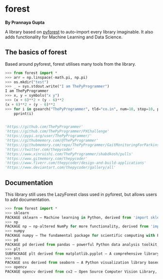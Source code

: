 # forest

**By Prannaya Gupta**

A library based on [pyforest](https://github.com/8080labs/pyforest) to auto-import every library imaginable. It also adds functionality for Machine Learning and Data Science.

## The basics of forest

Based around pyforest, forest utilises many tools from the library.

```python
>>> from forest import *
>>> arr = np.linspace(-math.pi, np.pi)
>>> os.mkdir("test")
>>> _ = sys.stdout.write("I am ThePyProgrammer")
I am ThePyProgrammer
>>> x, y = symbols("x y")
>>> (x + 6)**2 + (y - 6)**2
(x + 6)**2 + (y - 6)**2
>>> for i in gsearch("ThePyProgrammer", tld="co.in", num=10, stop=10, pause=2):
	pprint(i)

	
'https://github.com/ThePyProgrammer'
'https://github.com/ThePyProgrammer/PXChallenge'
'https://pypi.org/user/ThePyProgrammer/'
'https://githubmemory.com/@ThePyProgrammer'
'https://githubmemory.com/repo/ThePyProgrammer/GaitMonitoringForParkinsonsDiseasePatients/activity?page=2'
'https://twitter.com/thepycoder'
'https://www.xinruishi.com/ThePyProgrammer/shabdkosh/pulls'
'https://www.gitmemory.com/thepycoder'
'https://www.fiverr.com/thepycoder/design-and-build-applications'
'https://www.deviantart.com/thepycoder/gallery/all'

```





## Documentation

This library still uses the LazyForest class used in pyforest, but allows users to add documentation.

```python
>>> from forest import *
>>> sklearn
PACKAGE sklearn — Machine learning in Python, derived from 'import sklearn', from https://github.com/scikit-learn/scikit-learn, Documentation: https://scikit-learn.org/stable/modules/classes.html
>>> np
PACKAGE np — np-altered NumPy for more functionality, derived from 'import np', from https://github.com/k7hoven/np
>>> numpy
PACKAGE numpy — The fundamental package for scientific computing with Python, derived from 'import numpy', from https://github.com/numpy/numpy, Documentation: https://numpy.org/doc
>>> pd
PACKAGE pd derived from pandas — powerful Python data analysis toolkit, derived from 'import pandas as pd', from https://github.com/pandas-dev/pandas, Documentation: https://pandas.pydata.org/pandas-docs/stable/
>>> plt
SUBPACKAGE plt derived from matplotlib.pyplot — A comprehensive library for creating static, animated, and interactive visualizations in Python, derived from 'import matplotlib.pyplot as plt', from https://github.com/matplotlib/matplotlib, Documentation: https://matplotlib.org/api/index.html#the-pyplot-api
>>> sns
PACKAGE sns derived from seaborn — A Python visualization library based on matplotlib, derived from 'import seaborn as sns', from https://github.com/mwaskom/seaborn, Documentation: https://seaborn.pydata.org/
>>> opencv
PACKAGE opencv derived from cv2 — Open Source Computer Vision Library, derived from 'import cv2 as opencv', from https://github.com/opencv/opencv, Documentation: https://docs.opencv.org/master/
```

